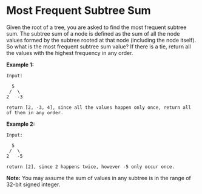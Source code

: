 # Most Frequent Subtree Sum

Given the root of a tree, you are asked to find the most frequent subtree sum. The subtree sum of a node is defined as the sum of all the node values formed by the subtree rooted at that node (including the node itself). So what is the most frequent subtree sum value? If there is a tie, return all the values with the highest frequency in any order.

**Example 1:**

```pseudo
Input:

  5
 /  \
2   -3

return [2, -3, 4], since all the values happen only once, return all of them in any order.
```

**Example 2:**

```pseudo
Input:

  5
 /  \
2   -5

return [2], since 2 happens twice, however -5 only occur once.
```

**Note:** You may assume the sum of values in any subtree is in the range of 32-bit signed integer.
